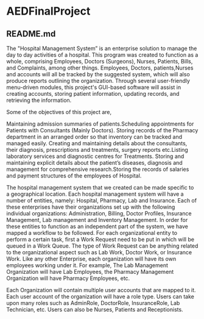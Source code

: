 # AEDFinalProject
README.md
---------------------------------------------------------------------------------------------------------------------
The "Hospital Management System” is an enterprise solution to manage the day to day activities of a hospital. This program was created to function as a whole, comprising Employees, Doctors (Surgeons), Nurses, Patients, Bills, and Complaints, among other things. Employees, Doctors, patients,Nurses and accounts will all be tracked by the suggested system, which will also produce reports outlining the organization. Through several user-friendly menu-driven modules, this project's GUI-based software will assist in creating accounts, storing patient information, updating records, and retrieving the information.

Some of the objectives of this project are,

Maintaining admission summaries of patients.Scheduling appointments for Patients with Consultants (Mainly Doctors). Storing records of the Pharmacy department in an arranged order so that inventory can be tracked and managed easily. Creating and maintaining details about the consultants, their diagnosis, prescriptions and treatments, surgery reports etc.Listing laboratory services and diagnostic centres for Treatments. Storing and maintaining explicit details about the patient’s diseases, diagnosis and management for comprehensive research.Storing the records of salaries and payment structures of the employees of Hospital. 


The hospital management system that we created can be made specific to a geographical location. Each hospital management system will have a number of entities, namely: Hospital, Pharmacy, Lab and Insurance. Each of these enterprises have their organizations set up with the following individual organizations: Administration, Billing, Doctor Profiles, Insurance Management, Lab management and Inventory Management. In order for these entities to function as an independent part of the system, we have mapped a workflow to be followed. For each organizational entity to perform a certain task, first a Work Request need to be put in which will be queued in a Work Queue. The type of Work Request can be anything related to the organizational aspect such as Lab Work, Doctor Work, or Insurance Work. Like any other Enterprise, each organization will have its own employees working under it. For example, The Lab Management Organization will have Lab Employees, the Pharmacy Management Organization will have Pharmacy Employees, etc.

Each Organization will contain multiple user accounts that are mapped to it. Each user account of the organization will have a role type. Users can take upon many roles such as AdminRole, DoctorRole, InsuranceRole, Lab Technician, etc. Users can also be Nurses, Patients and Receptionists.

